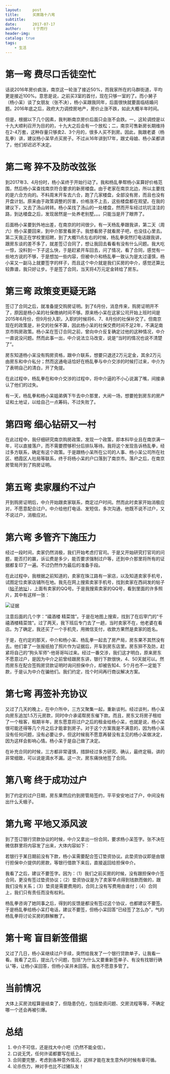 ```yaml
---
layout:     post
title:      买房路十八弯
subtitle:   
date:       2017-07-17
author:     彳亍而行
header-img: 
catalog: true
tags:
    - 生活
---
```


# 第一弯 费尽口舌徒空忙

话说2016年房价疯涨，南京这一轮涨了接近50%，而我家所在的马群街道，平均更是接近100%。意思是说，之前买3室的首付，现在只够一室的了。而小舅子（杨小呆）谈了女朋友（张不决），杨小呆跟我同年，后面很快就要面临结婚问题。2016年底之后，政府大力调控房地产，房价止涨不跌，如此大概半年时间。

但是，根据以下几个因素，我判断南京房价后面只会涨不会跌。一，这轮调控是以十九大顺利召开为目的的，十九大之后会有一个放松；二，南京可售新房长期维持在2-4万套，这种存量只够卖2、3个月的，很多人买不到房。因此，我跟老婆（杨乱拳）讲，建议杨小呆早点买房子。不过从16年讲到17年，跟丈母娘、杨小呆都讲了，他们却迟迟不决定。

# 第二弯 猝不及防改弦张 

到2017年3、4月份时，杨小呆终于开始行动了。我和杨乱拳帮杨小呆算好价格范围，然后杨小呆查找南京符合要求的新房楼盘。由于老家在南京北边，所以主要找的是六合方向的。不料周末开车去六合，跑了几家楼盘，全部没有房，而且也没有开盘计划。原来由于政策调整的厉害，价格涨不上去，这些楼盘都在观望。在我的建议下，又去了汤山转转。杨小呆找了汤山的一处楼盘，然而开车经过坑坑洼洼的路，到达楼盘之后，发现居然是一处养老别墅。。。只能当是开了眼界了。

后面杨小呆要到外地出差，在南京的时间很少。有一天杨乱拳跟我讲，第二天（周六）杨小呆要回来，到中介那里看房子。我想看房子就看房子吧，也没往心里去。第二天我正在学校里招聘，到了大概11点左右的时候，杨乱拳突然打电话跟我讲，跟房东谈的差不多了，就差签订合同了，想让我回去看看有没有什么问题。我大吃一惊，没料到一下子这么快，于是赶紧开车回去，问了情况，看了合同，感觉有一些地方说的不够，于是想加一些内容，但被中介和杨乱拳一致认为是太过谨慎，杨小呆又一副马上就要签字的样子，而且这个中介就是我们买房的中介，感觉还算比较靠谱，我只好让步。于是签了合同，当天将4万元定金转给了房东。

# 第三弯 政策变更疑无路

签订了合同之后，就准备提交购房证明。到了6月份，消息传来，购房证明开不了，原因是杨小呆的社保缴纳时间不够。原来杨小呆在这家公司开始上班时间是2015年6月份，但9月份入职，入职的时候将6、7、8月份的社保补交了。但南京现在的政策是，补交的社保不算，因此杨小呆的社保交费时间不足2年，不满足南京市购房政策。杨小呆在签订合同之前，曾向中介反复确定过他的这种情况，中介一直说没问题。然而此事一出，中介说法立马改变，说是“当时的情况也说不清楚了”。

房东知道杨小呆没有购房资格，跟中介联系，想要只退还2万元定金，其余2万元由房东和中介私分；然而这通电话恰好在杨乱拳与中介交涉的时候打过来，中介为了表明自己的清白，开了免提。

在此过程中，杨乱拳在和中介交涉的过程中，将中介逼的不小心说漏了嘴，间接承认了他们的过失。

有一天，杨乱拳和杨小呆姐弟俩下午去中介那里，大闹一场，想要抢到房东的房产证和土地证，以给自己一点筹码，不过失败了。

# 第四弯 细心钻研又一村 

在此过程中，我仔细研究南京购房政策，发现一个政策，即本科毕业且在南京满一年，可以直接落户，而不需要攒够积分后排队等待。我将这个发现告诉杨乱拳，经过多方联系，确定有这个政策。于是跟杨小呆所在公司的人事、杨小呆公司所在社区、栖霞区人社局等联系，终于将杨小呆的户口落到了南京市。落户之后，在南京房管局开到了购房证明。

# 第五弯 卖家履约不过户 

开到购房证明后，中介开始跟卖家联系，商定过户时间。然而此时卖家开始消极应对，不愿意配合过户。中介给他打电话、发短信，多次沟通，他既不说不过户，又不说过户，消极应对。

# 第六弯 多管齐下施压力

经过一段时间，卖家仍然消极，我们开始考虑打官司。于是又开始研究打官司的问题，能否打的赢，诉讼费是多少，能否要求强制过户等，还到中介那里将所有的证据都复印了一遍。不过仍然作为最后的准备手段。

在此过程中，我根据之前知道的，卖家在珠江路有一家店，以及知道卖家手机号，试图定位卖家店铺所在地。我先在网上搜索卖家手机号，找到卖家在西祠发的帖子（[帖子地址](http://www.xici.net/u16368537/a200909.10.htm)），上面有卖家的QQ号。于是我搜索卖家的QQ号，看到里面的许多照片，其中有这样一张：

![证据](https://raw.githubusercontent.com/lixing123/lixing123.github.io/master/img/housing_evidence.jpg)

注意后面的几个字：“禧酒楼 精菜馆”。于是在地图上搜索，找到了在后宰门的"千禧酒楼精菜馆"。过了两天，我下班后专门去了一趟，当时卖家不在，他老婆在看店。为了确定，我还买了一个手机壳，用微信支付，收款方果然是卖家的姓名。

于是，在约定的那天，中介和杨小呆、杨乱拳一起去了房产局，房东果不其然没有去。他们拿了一张报纸拍了照片作为证据后，开车到房东店里。房东猝不及防，赶紧将自己的“狗头军师”-他哥哥叫过来。经过一番交涉，我们这才明白，原来房东不愿意过户，是因为中介之前曾经跟房东讲，银行下款很快，4、50天就可以。然而房东在配合签购房贷款证明时询问担保中介，却被告知4、5个月也不一定能下款，于是认为中介在骗他们。我们约定，找个时间再行商议解决方案。

# 第七弯 再签补充协议

又过了几天的晚上，在中介所中，三方又聚集一起，重新谈判。经过谈判，杨小呆向房东追加1.5万元房款，同时中介承诺帮房东催下款。而且，房东又将房子租给了一个租客，租期半年，房东愿意将过户之后的租金给杨小呆，也就是说，杨小呆很可能还得等几个月之后才能拿到房子。对于这个方案我是不满意的，因为杨小呆没有任何问题，没有必要让步。但这时候我不愿意再替没有主见的杨小呆做决定，因为这样会影响心情。杨小呆于是自己做了决定。

在补充合同的时候，三方都非常谨慎，措辞经过多方研究、确认，最终定稿，讲的非常细致，可以说是滴水不漏。这一次，房东痛快地签了合同。

# 第八弯 终于成功过户 

到了约定的过户日期，房东果然应约到房管局签约，平平安安地过了户，中间没有出什么夭蛾子。

# 第九弯 平地又添风波

到了签订银行贷款协议的时候，中介又拿出一份合同，要求杨小呆签字。张不决在微信群里将内容发了出来，大体内容如下：

若银行于某日期前没有下款，杨小呆需要配合签订垫资协议。此垫资协议即是由银行担保中介提供的房款，等银行借款下来后，直接返回给担保中介。

我看了之后，建议不要签字。因为：（1）我们之前买房的时候，没有跟担保中介签合同，更没有签过垫资协议；（2）垫资协议是为了卖家早点得到钱款而做的，跟我们没有关系；（3）垫资是需要费用的，合同上没有写费用由谁付；（4）合同上，我们只有责任而没有权利。

杨乱拳咨询了她同事之后，得到的反馈是都没有签过这个协议，也都建议不要签。于是杨乱拳给杨小呆打电话，建议不要签，但杨小呆回答“已经签了怎么办”，气的杨乱拳将讨论买房的群解散了。

# 第十弯 盲目新签借据

又过了几日，杨小呆继续过户手续，突然给我发了一个银行贷款单子，让我看一看。我看了之后，提出几个问题，包括“为什么又要重新签单子、有没有找银行确认”等，让杨小呆回答，但杨小呆并未回答。我也不愿意多管了。

# 当前情况

大体上买房流程算是结束了，但隐患仍在，包括垫资问题、交房流程等等，不确定哪一个还会再被引爆。

# 总结

1. 中介不可信，还是找大中介吧（仍然不能全信）。
2. 口说无凭，任何许诺都要写在纸上。
3. 合同要完整，考虑到各种意外情况，这样才能在发生意外的时候有章可循。
4. 论杀伤力，神对手也比不过猪队友！